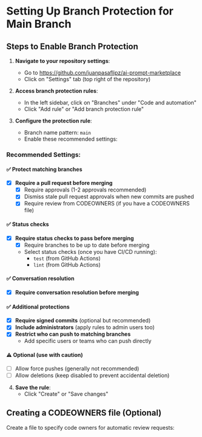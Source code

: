 # Setting Up Branch Protection for Main Branch

## Steps to Enable Branch Protection

1. **Navigate to your repository settings**:
   - Go to https://github.com/juanpasaflipz/ai-prompt-marketplace
   - Click on "Settings" tab (top right of the repository)

2. **Access branch protection rules**:
   - In the left sidebar, click on "Branches" under "Code and automation"
   - Click "Add rule" or "Add branch protection rule"

3. **Configure the protection rule**:
   - Branch name pattern: `main`
   - Enable these recommended settings:

### Recommended Settings:

#### ✅ Protect matching branches
- [x] **Require a pull request before merging**
  - [x] Require approvals (1-2 approvals recommended)
  - [x] Dismiss stale pull request approvals when new commits are pushed
  - [x] Require review from CODEOWNERS (if you have a CODEOWNERS file)

#### ✅ Status checks
- [x] **Require status checks to pass before merging**
  - [x] Require branches to be up to date before merging
  - Select status checks (once you have CI/CD running):
    - `test` (from GitHub Actions)
    - `lint` (from GitHub Actions)

#### ✅ Conversation resolution
- [x] **Require conversation resolution before merging**

#### ✅ Additional protections
- [x] **Require signed commits** (optional but recommended)
- [x] **Include administrators** (apply rules to admin users too)
- [x] **Restrict who can push to matching branches**
  - Add specific users or teams who can push directly

#### ⚠️ Optional (use with caution)
- [ ] Allow force pushes (generally not recommended)
- [ ] Allow deletions (keep disabled to prevent accidental deletion)

4. **Save the rule**:
   - Click "Create" or "Save changes"

## Creating a CODEOWNERS file (Optional)

Create a file to specify code owners for automatic review requests: